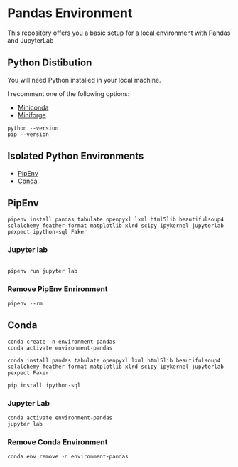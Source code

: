 # Pandas Environment

This repository offers you a basic setup for a local environment with Pandas and JupyterLab

## Python Distibution

You will need Python installed in your local machine.

I recomment one of the following options:

- [Miniconda](https://docs.conda.io/en/latest/miniconda.html)
- [Miniforge](https://github.com/conda-forge/miniforge)


```
python --version
pip --version
```

## Isolated Python Environments

- [PipEnv](https://pipenv.pypa.io/en/latest/)
- [Conda](https://docs.conda.io/projects/conda/en/latest/index.html)

## PipEnv


```
pipenv install pandas tabulate openpyxl lxml html5lib beautifulsoup4 sqlalchemy feather-format matplotlib xlrd scipy ipykernel jupyterlab pexpect ipython-sql Faker
```

### Jupyter lab
```

pipenv run jupyter lab
```

### Remove PipEnv Enrironment

```
pipenv --rm
```

## Conda

```
conda create -n environment-pandas
conda activate environment-pandas

conda install pandas tabulate openpyxl lxml html5lib beautifulsoup4 sqlalchemy feather-format matplotlib xlrd scipy ipykernel jupyterlab pexpect Faker

pip install ipython-sql
```

### Jupyter Lab
```
conda activate environment-pandas
jupyter lab
```


### Remove Conda Environment

````
conda env remove -n environment-pandas
````
